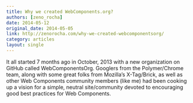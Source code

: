 ```yaml
---
title: Why we created WebComponents.org?
authors: [zeno_rocha]
date: 2014-05-12
original_date: 2014-05-05
link: http://zenorocha.com/why-we-created-webcomponentsorg/
category: articles
layout: single
---
```


It all started 7 months ago in October, 2013 with a new organization on GitHub
called WebComponentsOrg. Googlers from the Polymer/Chrome team, along with some
great folks from Mozilla’s X-Tag/Brick, as well as other Web Components
community members (like me) had been cooking up a vision for a simple, neutral
site/community devoted to encouraging good best practices for Web Components.

<!-- Excerpt -->
